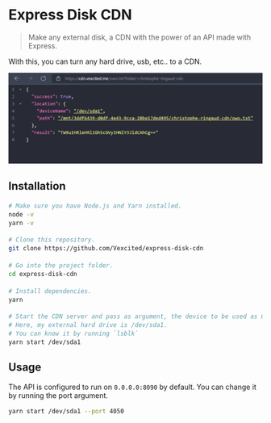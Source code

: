 # Express Disk CDN

> Make any external disk, a CDN with the power of an API made with Express.

With this, you can turn any hard drive, usb, etc.. to a CDN.

![Preview CDN](./docs/assets/cdn-preview.png)

## Installation

```bash
# Make sure you have Node.js and Yarn installed.
node -v
yarn -v

# Clone this repository.
git clone https://github.com/Vexcited/express-disk-cdn

# Go into the project folder.
cd express-disk-cdn

# Install dependencies.
yarn

# Start the CDN server and pass as argument, the device to be used as CDN.
# Here, my external hard drive is /dev/sda1.
# You can know it by running `lsblk`
yarn start /dev/sda1
```

## Usage

The API is configured to run on `0.0.0.0:8090` by default. You can change it by running the port argument.

```bash
yarn start /dev/sda1 --port 4050
```